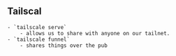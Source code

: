 ## Tailscal
	- `tailscale serve`
		- allows us to share with anyone on our tailnet.
	- `tailscale funnel`
		- shares things over the pub